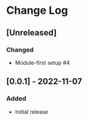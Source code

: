 # Change Log

## [Unreleased]

### Changed

- Module-first setup #4

## [0.0.1] - 2022-11-07

### Added

- Initial release
